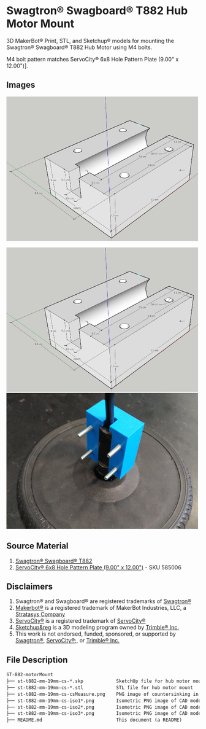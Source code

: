 # Swagtron&reg; Swagboard&reg; T882 Hub Motor Mount

3D MakerBot&reg; Print, STL, and Sketchup&reg; models for mounting the Swagtron&reg; Swagboard&reg; T882 Hub Motor using M4 bolts.

M4 bolt pattern matches ServoCity&reg; 6x8 Hole Pattern Plate (9.00" x 12.00")].

## Images

<!-- ![Isometric Photo 1](st-t882-mm-19mm-cs-iso1-2021-11-16-0714-500px.png "Isometric Photo 1") -->
<!-- ![Isometric Photo 2](st-t882-mm-19mm-cs-iso2-2021-11-16-0714-500px.png "Isometric Photo 2") -->
![Isometric Image](st-t882-mm-19mm-cs-iso3-2021-11-16-0714-500px.png "Isometric Image")
<!-- ![Countersinking Photo 1](st-t882-mm-19mm-cs-csMeasure-2021-11-16-0714-500px.png "Countersinking Photo 1") -->
![MakerBot Print Image](st-t882-mm-19mm-cs-iso3-2021-11-16-0714-500px.png "MakerBot Print Image")
![Real Image](st-t882-mm-19mm-cs-real-2021-11-16-500px.png "Real Image")

## Source Material

1. [Swagtron&reg; Swagboard&reg; T882](https://swagtron.com/product/swagtron-swagboard-hero-hoverboard-recertified/)
2. [ServoCity&reg; 6x8 Hole Pattern Plate (9.00" x 12.00")](https://www.servocity.com/9-x-12-aluminum-pattern-plate/) - SKU 585006

## Disclaimers

1. Swagtron&reg; and Swagboard&reg; are registered trademarks of [Swagtron&reg;](https://swagtron.com/)
2. [Makerbot&reg;](https://www.makerbot.com/) is a registered trademark of MakerBot Industries, LLC, a [Stratasys Company](https://www.stratasys.com/)
3. [ServoCity&reg;](https://www.servocity.com/) is a registered trademark of [ServoCity&reg;](https://www.servocity.com/)
4. [Sketchup&reg](https://www.sketchup.com/) is a 3D modeling program owned by [Trimble&reg; Inc.](https://www.trimble.com/)
5. This work is not endorsed, funded, sponsored, or supported by [Swagtron&reg;](https://swagtron.com/), [ServoCity&reg;](https://www.servocity.com/);, or [Trimble&reg; Inc.](https://www.trimble.com/)

## File Description

```txt
ST-882-motorMount
├── st-t882-mm-19mm-cs-*.skp            SketchUp file for hub motor mount  
├── st-t882-mm-19mm-cs-*.stl            STL file for hub motor mount  
├── st-t882-mm-19mm-cs-csMeasure.png    PNG image of countersinking in CAD model
├── st-t882-mm-19mm-cs-iso1*.png        Isometric PNG image of CAD model
├── st-t882-mm-19mm-cs-iso2*.png        Isometric PNG image of CAD model
├── st-t882-mm-19mm-cs-iso3*.png        Isometric PNG image of CAD model
├── README.md                           This document (a README)
```
